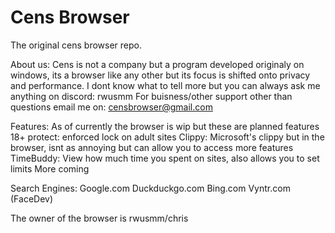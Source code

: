 # Cens Browser
The original cens browser repo.

About us:
Cens is not a company but a program developed originaly on windows, its a browser like any other but its focus is shifted onto privacy and performance.
I dont know what to tell more but you can always ask me anything on discord: rwusmm
For buisness/other support other than questions email me on: censbrowser@gmail.com

Features:
As of currently the browser is wip but these are planned features
18+ protect: enforced lock on adult sites
Clippy: Microsoft's clippy but in the browser, isnt as annoying but can allow you to access more features
TimeBuddy: View how much time you spent on sites, also allows you to set limits
More coming

Search Engines:
Google.com
Duckduckgo.com
Bing.com
Vyntr.com (FaceDev)

The owner of the browser is rwusmm/chris
